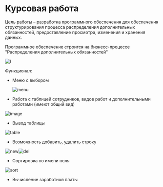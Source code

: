 # Курсовая работа
Цель работы – разработка программного обеспечения для обеспечения структурирования процесса распределения дополнительных обязанностей, предоставление просмотра, изменения и хранения данных.

Программное обеспечение строится на бизнесс-процессе "Распределения дополнительных обязанностей"

![l](https://user-images.githubusercontent.com/40294795/168564517-7208ea9d-d532-49b6-a90e-b56a7078515f.png)

Функционал:

- Меню с выбором
  
  ![menu](https://user-images.githubusercontent.com/40294795/168564865-0b0f435f-6de2-48d9-a799-dcf3f75a5552.png)
- Работа с таблицей сотрудников, видов работ и дополнительными работами (имеют общий вид)

![image](https://user-images.githubusercontent.com/40294795/168566296-35253213-f76d-4c82-8e56-c7130d7cc366.png)
- Вывод таблицы 

![table](https://user-images.githubusercontent.com/40294795/168567225-414f05c7-ee38-4eaa-9b02-6cf162833682.png)
- Возможность добавить, удалить строку  

![new](https://user-images.githubusercontent.com/40294795/168569147-6b59879c-fd3b-4851-a0fb-6783228297ec.png)![del](https://user-images.githubusercontent.com/40294795/168569106-f0706430-f48e-4c01-ac47-cba733f1c491.png)

- Сортировка по имени поля

![sort](https://user-images.githubusercontent.com/40294795/168569535-cb54917e-2038-4ef7-abe4-dcb9e504bbfe.png)

- Вычисление заработной платы


